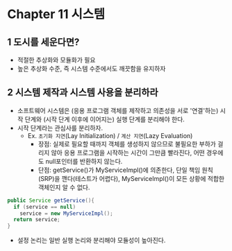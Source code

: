 # Chapter 11 시스템
## 1 도시를 세운다면?
- 적절한 추상화와 모듈화가 필요
- 높은 추상화 수준, 즉 시스템 수준에서도 깨끗함을 유지하자

## 2 시스템 제작과 시스템 사용을 분리하라
- 소프트웨어 시스템은 (응용 프로그램 객체를 제작하고 의존성을 서로 '연결'하는) 시작 단계와 (시작 단계 이후에 이어지는) 실행 단계를 분리해야 한다.
- 시작 단계라는 관심사를 분리하자.
  - Ex. `초기화 지연`(Lay Initialization) / `계산 지연`(Lazy Evaluation)
    - 장점: 실제로 필요할 때까지 객체를 생성하지 않으므로 불필요한 부하가 걸리지 않아 응용 프로그램을 시작하는 시간이 그만큼 빨라진다, 어떤 경우에도 null포인터를 반환하지 않는다.
    - 단점: getService()가 MyServiceImpl()에 의존한다, 단일 책임 원칙(SRP)을 깬다(테스트가 어렵다), MyServiceImpl()이 모든 상황에 적합한 객체인지 알 수 없다.
```java
public Service getService(){
  if (service == null)
    service = new MyServiceImpl();
  return service;
}
```
- 설정 논리는 일반 실행 논리와 분리해야 모듈성이 높아진다.
